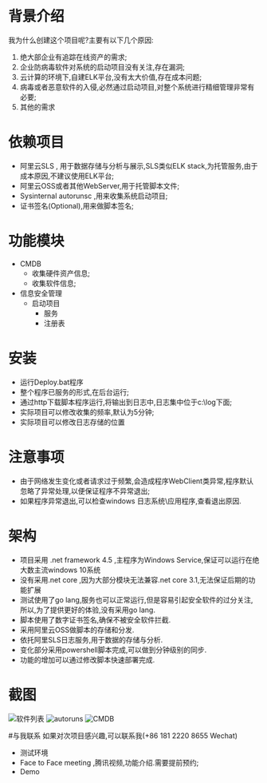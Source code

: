 ﻿# 背景介绍
我为什么创建这个项目呢?主要有以下几个原因:
1. 绝大部企业有追踪在线资产的需求;
2. 企业防病毒软件对系统的启动项目没有关注,存在漏洞;
3. 云计算的环境下,自建ELK平台,没有太大价值,存在成本问题;
4. 病毒或者恶意软件的入侵,必然通过启动项目,对整个系统进行精细管理非常有必要;
5. 其他的需求

# 依赖项目
- 阿里云SLS , 用于数据存储与分析与展示,SLS类似ELK stack,为托管服务,由于成本原因,不建议使用ELK平台;
- 阿里云OSS或者其他WebServer,用于托管脚本文件;
- Sysinternal autorunsc ,用来收集系统启动项目;
- 证书签名(Optional),用来做脚本签名;


# 功能模块
- CMDB
  - 收集硬件资产信息;
  - 收集软件信息;
- 信息安全管理
  - 启动项目
    - 服务
    - 注册表
# 安装

- 运行Deploy.bat程序
- 整个程序已服务的形式,在后台运行;
- 通过http下载脚本程序运行,将输出到日志中,日志集中位于c:\log下面;
- 实际项目可以修改收集的频率,默认为5分钟;
- 实际项目可以修改日志存储的位置


# 注意事项

- 由于网络发生变化或者请求过于频繁,会造成程序WebClient类异常,程序默认忽略了异常处理,以便保证程序不异常退出;
- 如果程序异常退出,可以检查windows 日志系统\应用程序,查看退出原因.

# 架构

- 项目采用 .net framework 4.5 ,主程序为Windows Service,保证可以运行在绝大数主流windows 10系统
- 没有采用.net core ,因为大部分模块无法兼容.net core 3.1,无法保证后期的功能扩展
- 测试使用了go lang,服务也可以正常运行,但是容易引起安全软件的过分关注,所以,为了提供更好的体验,没有采用go lang.
- 脚本使用了数字证书签名,确保不被安全软件拦截.
- 采用阿里云OSS做脚本的存储和分发.
- 依托阿里SLS日志服务,用于数据的存储与分析.
- 变化部分采用powershell脚本完成,可以做到分钟级别的同步.
- 功能的增加可以通过修改脚本快速部署完成.

# 截图

![软件列表](https://github.com/epmpub/MyService/blob/ed533bfcf58baf55e8e6a3d94c07f59413b332e4/images/myService1.png)
![autoruns](https://github.com/epmpub/MyService/blob/ed533bfcf58baf55e8e6a3d94c07f59413b332e4/images/myService2.png)
![CMDB](https://github.com/epmpub/MyService/blob/ed533bfcf58baf55e8e6a3d94c07f59413b332e4/images/myService3.png)

#与我联系
如果对次项目感兴趣,可以联系我(+86 181 2220 8655 Wechat)
- 测试环境
- Face to Face meeting ,腾讯视频,功能介绍.需要提前预约;
- Demo